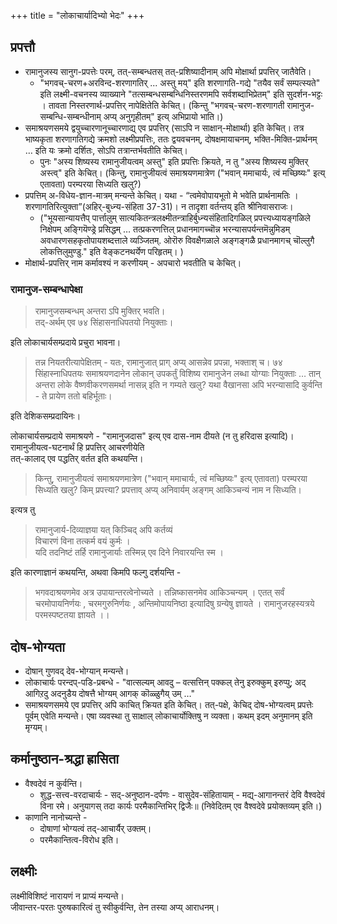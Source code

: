 +++
title = "लोकाचार्यादिभ्यो भेदः"
+++

## प्रपत्तौ  
- रामानुजस्य सानुग-प्रपत्तेः परम्, तत्-सम्बन्धतस् तत्-प्रशिष्यादीनाम् अपि मोक्षार्था प्रपत्तिर् जातैवेति।
  - "भगवच्-चरण+अरविन्द-शरणागतिर् ... अस्तु मय्" इति शरणागति-गद्ये "तयैव सर्वं सम्पत्स्यते" इति लक्ष्मी-वचनस्य व्याख्याने "तत्सम्बन्धसम्बन्धिनिस्तरणमपि सर्वशब्दाभिप्रेतम्" इति सुदर्शन-भट्टः । तावता निस्तरणार्थ-प्रपत्तिर् नापेक्षितेति केचित्। (किन्तु  "भगवच्-चरण-शरणागती रामानुज-सम्बन्धि-सम्बन्धीनाम् अप्य् अनुगृहीतम्" इत्य् अभिप्रायो भाति।)
- समाश्रयणसमये द्वयुच्चारणानूच्चारणाद्य् एव प्रपत्तिर् (साऽपि न साक्षान्-मोक्षार्था) इति केचित्। तत्र भाष्यकृता शरणागतिगद्ये क्रमशो लक्ष्मीप्रपत्तिः, ततः द्वयवचनम्, दोषक्षमायाचनम्, भक्ति-मिक्ति-प्रार्थनम् … इति यः क्रमो दर्शितः, सोऽपि तत्रान्तर्भवतीति केचित्। 
  - पुनः "अस्य शिष्यस्य रामानुजीयत्वम् अस्तु" इति प्रपत्तिः क्रियते, न तु "अस्य शिष्यस्य मुक्तिर् अस्त्व्" इति केचित्। (किन्तु, रामानुजीयत्वं समाश्रयणमात्रेण ("भवान् ममाचार्यः, त्वं मच्छिष्यः" इत्य् एतावता) परम्परया सिध्यति खलु?) 
- प्रपत्तिम् अ-विधेय-ज्ञान-मात्रम् मन्यन्ते केचित्। यथा - “त्वमेवोपायभूतो मे भवेति प्रार्थनामतिः । शरणागतिरित्युक्ता”(अहिर्-बुध्न्य-संहिता 37-31)। न तादृशा वर्तन्तय् इति श्रीनिवासराजः। 
  - ("भूयसान्यायत्तैप् पार्त्तालुम् सात्यकितन्त्रलक्ष्मीतन्त्राहिर्बुध्न्यसंहितादिगळिल् प्रपत्त्यध्यायङ्गळिले निक्षेपम् अङ्गियॆण्ड्रे प्रसिद्धम् … तत्प्रकरणत्तिल् प्रधानमागच्चॊन्न भरन्यासपर्यन्तमॆन्नुमिडम् अवधारणसहकृतोपायशब्दत्ताले व्यञ्जितम्. ओरॊरु विवक्षैगळाले अङ्गङ्गळै प्रधानमागच् चॊल्लुगै लोकत्तिलुमुण्डु." इति वेङ्कटनथर्येण परिहृतम्। )
- मोक्षार्थ-प्रपत्तिर् नाम कर्मावश्यं न करणीयम् - अपचारो भवतीति च केचित्।

### रामानुज-सम्बन्धापेक्षा
> रामानुजसम्बन्धम् अन्तरा ऽपि मुक्तिर् भवति।  
तद्-अर्थम् एव ७४ सिंहासनाधिपतयो नियुक्ताः। 

इति लोकाचार्यसम्प्रदाये प्रचुरा भावना।  

> तन्न नियतरीत्यापेक्षितम् - यतः, रामानुजात् प्राग् अप्य् आसन्नेव प्रपन्ना, भक्ताश् च। ७४ सिंहास्नाधिपतयः समाश्रयणदानेन लोकान् उपकर्तुं विशिष्य रामानुजेन लब्धा योग्याः नियुक्ताः … तान् अन्तरा लोके वैष्णवीकरणसमर्था नासन्न् इति न गम्यते खलु? यथा वैखानसा अपि भरन्यासादि कुर्वन्ति - ते प्रायेण ततो बहिर्भूताः।

इति देशिकसम्प्रदायिनः। 

लोकाचार्यसम्प्रदाये समाश्रयणे - "रामानुजदास" इत्य् एव दास-नाम दीयते (न तु हरिदास इत्यादि)।  
रामानुजीयत्व-घटनार्थं हि प्रपत्तिर् आचरणीयेति  
तत्-कालाद् एव पद्धतिर् वर्तत इति कथयन्ति।  

> किन्तु, रामानुजीयत्वं समाश्रयणमात्रेण ("भवान् ममाचार्यः, त्वं मच्छिष्यः" इत्य् एतावता) परम्परया सिध्यति खलु? किम् प्रपत्त्या? प्रपत्ताव् अप्य् अनिवार्यम् अङ्गम् आकिञ्चन्यं नाम न सिध्यति। 

इत्यत्र तु 

>  रामानुजार्य-दिव्याज्ञया यत् किञ्चिद् अपि कर्तव्यं  
> विचारणं विना तत्कर्म वयं कुर्मः ।  
> यदि तदनिष्टं तर्हि रामानुजार्याः तस्मिन्न् एव दिने निवारयन्ति स्म ।

इति कारणाज्ञानं कथयन्ति, अथवा किमपि फल्गु दर्शयन्ति - 

> भगवदाश्रयणमेव अत्र उपायान्तरत्वेनोच्यते । तन्निष्कासनमेव आकिञ्चन्यम् । एतत् सर्वं चरमोपायनिर्णयः , चरमगुरुनिर्णयः , अन्तिमोपायनिष्ठा इत्यादिषु ग्रन्येषु ज्ञायते । रामानुजरहस्यत्रये परमस्पष्टतया ज्ञायते ।।

## दोष-भोग्यता
- दोषान् गुणवद् देव-भोग्यान् मन्यन्ते।
- लोकाचार्यः परन्दप्-पडि-प्रबन्धे - "वात्सल्यम् आवदु – वत्सत्तिन् पक्कल् तेनु इरुक्कुम् इरुप्पु; अद् आगिऱदु अदनुडैय दोषत्तै भोग्यम् आगक् कॊळ्ळुगैय् उम् …"
- समाश्रयणसमये एव प्रपत्तिर् अपि काचित् क्रियत इति केचित्। तत्-पक्षे, केचिद् दोष-भोग्यत्वम् प्रपत्तेः पूर्वम् एवेति मन्यन्ते। एषा व्यवस्था तु साक्षाल् लोकाचार्योक्तिषु न व्यक्ता। कथम् इदम् अनुमानम् इति मृग्यम्। 

## कर्मानुष्ठान-श्रद्धा ह्रासिता 
- वैश्वदेवं न कुर्वन्ति। 
  - शुद्ध-सत्त्व-वरदाचार्यः - सद्-अनुष्ठान-दर्पणः - वासुदेव-संहितायाम् - मद्य्-आगानन्तरं देवि वैश्वदेवं विना रमे। अनुयागस् तदा कार्यः परमैकान्तिभिर् द्विजैः॥ (निवेदितम् एव वैश्वदेवे प्रयोक्तव्यम् इति।) 
- काणानि नानोच्यन्ते -
  - दोषाणां भोग्यत्वं तद्-आचार्यैर् उक्तम्। 
  - परमैकान्तित्व-विरोध इति। 

## लक्ष्मीः
लक्ष्मीविशिष्टं नारायणं न प्राप्यं मन्यन्ते।  
जीवान्तर-परतः पुरुषकारित्वं तु स्वीकुर्वन्ति, तेन तस्या अप्य् आराधनम्।
